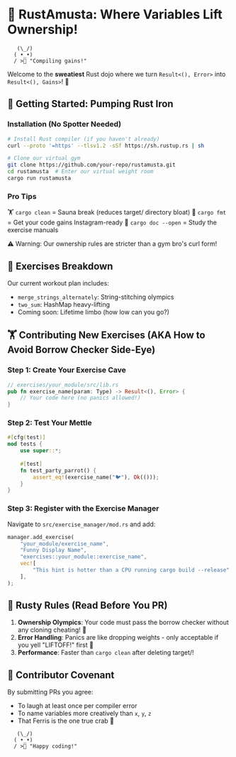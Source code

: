 # 🦀 RustAmusta: Where Variables Lift Ownership! 

```
   (\_/)
  ( •_•)
  / >🚀 "Compiling gains!"
```

Welcome to the **sweatiest** Rust dojo where we turn `Result<(), Error>` into `Result<(), Gains>`! 💪

## 🚀 Getting Started: Pumping Rust Iron

### Installation (No Spotter Needed)
```bash
# Install Rust compiler (if you haven't already)
curl --proto '=https' --tlsv1.2 -sSf https://sh.rustup.rs | sh

# Clone our virtual gym
git clone https://github.com/your-repo/rustamusta.git
cd rustamusta  # Enter our virtual weight room
cargo run rustamusta
```

### Pro Tips
🏋️ `cargo clean` = Sauna break (reduces target/ directory bloat)
🔧 `cargo fmt` = Get your code gains Instagram-ready
🦀 `cargo doc --open` = Study the exercise manuals

⚠️ Warning: Our ownership rules are stricter than a gym bro's curl form!

## 🎯 Exercises Breakdown

Our current workout plan includes:
- `merge_strings_alternately`: String-stitching olympics
- `two_sum`: HashMap heavy-lifting
- Coming soon: Lifetime limbo (how low can you go?)

## 🏋️ Contributing New Exercises (AKA How to Avoid Borrow Checker Side-Eye)

### Step 1: Create Your Exercise Cave
```rust
// exercises/your_module/src/lib.rs
pub fn exercise_name(param: Type) -> Result<(), Error> {
    // Your code here (no panics allowed!)
}
```

### Step 2: Test Your Mettle
```rust
#[cfg(test)]
mod tests {
    use super::*;
    
    #[test]
    fn test_party_parrot() {
        assert_eq!(exercise_name("🐦"), Ok(()));
    }
}
```

### Step 3: Register with the Exercise Manager
Navigate to `src/exercise_manager/mod.rs` and add:

```rust
manager.add_exercise(
    "your_module/exercise_name",
    "Funny Display Name",
    "exercises::your_module::exercise_name",
    vec![
        "This hint is hotter than a CPU running cargo build --release".into(),
    ],
);
```

## 🦀 Rusty Rules (Read Before You PR)

1. **Ownership Olympics**: Your code must pass the borrow checker without any cloning cheating! 🏅
2. **Error Handling**: Panics are like dropping weights - only acceptable if you yell "LIFTOFF!" first 🚀
3. **Performance**: Faster than `cargo clean` after deleting target/!

## 📜 Contributor Covenant

By submitting PRs you agree:
- To laugh at least once per compiler error
- To name variables more creatively than `x`, `y`, `z`
- That Ferris is the one true crab 🦀

```
   (\_/)
  ( •_•)
  / >🎉 "Happy coding!"
```